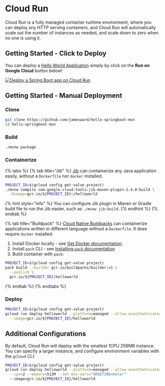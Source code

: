 # Cloud Run

Cloud Run is a fully managed container runtime environment, where you can deploy any HTTP serving containers, and Cloud Run will automatically scale out the number of instances as needed, and scale down to zero when no one is using it.

## Getting Started - Click to Deploy

You can deploy a [Hello World Application](https://github.com/jamesward/hello-springboot-mvn.git) simply by click on the **Run on Google Cloud** button below!

[![Deploy a Spring Boot app on Cloud Run](https://deploy.cloud.run/button.svg)](https://deploy.cloud.run/?git_repo=https://github.com/jamesward/hello-springboot-mvn.git)

## Getting Started - Manual Deployment

### Clone

```bash
git clone https://github.com/jamesward/hello-springboot-mvn
cd hello-springboot-mvn
```

### Build

```bash
./mvnw package
```

### Containerize

{% tabs %}
{% tab title="Jib" %}
[Jib](https://github.com/GoogleContainerTools/jib) can containerize any Java application easily, without a `Dockerfile` nor `docker` installed.

```bash
PROJECT_ID=$(gcloud config get-value project)
./mvnw compile com.google.cloud.tools:jib-maven-plugin:2.4.0:build \
  -Dimage=gcr.io/${PROJECT_ID}>/helloworld
```

{% hint style="info" %}
You can configure Jib plugin in Maven or Gradle build file to run the Jib easier, such as `./mvnw jib:build`.
{% endhint %}
{% endtab %}

{% tab title="Buildpack" %}
[Cloud Native Buildpacks](https://buildpacks.io) can containerize applications written in different language without a `Dockerfile`. It does require `docker` installed.

1. Install Docker locally - see [Get Docker documentation](https://docs.docker.com/get-docker/).
2. Install `pack` CLI - see [Installing `pack` documentation](https://buildpacks.io/docs/install-pack/)
3. Build container with `pack`:

```bash
PROJECT_ID=$(gcloud config get-value project)
pack build --builder gcr.io/buildpacks/builder:v1 \
  --publish \
  gcr.io/${PROJECT_ID}/helloworld
```
{% endtab %}
{% endtabs %}

### Deploy

```bash
PROJECT_ID=$(gcloud config get-value project)
gcloud run deploy helloworld --platform=managed --allow-unauthenticated \
  --image=gcr.io/${PROJECT_ID}/helloworld
```

## Additional Configurations

By default, Cloud Run will deploy with the smallest 1CPU 256MB instance. You can specify a larger instance, and configure environment variables with the `gcloud` CLI:

```bash
PROJECT_ID=$(gcloud config get-value project)
gcloud run deploy helloworld --platform=managed --allow-unauthenticated \
  --cpu=2 --memory=512M --set-env-vars="GREETING=Hola!"
  --image=gcr.io/${PROJECT_ID}/helloworld
```

